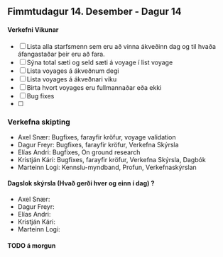 ## Fimmtudagur 14. Desember - Dagur 14

#### Verkefni Vikunar
 - [ ] Lista alla starfsmenn sem eru að vinna ákveðinn dag og til hvaða áfangastaðar þeir eru að fara.
 - [ ] Sýna total sæti og seld sæti á voyage í list voyage
 - [ ] Lista voyages á ákveðnum degi
 - [ ] Lista voyages á ákveðnari viku
 - [ ] Birta hvort voyages eru fullmannaðar eða ekki 
 - [ ] Bug fixes
 - [ ] 


### Verkefna skipting
- Axel Snær: Bugfixes, farayfir kröfur, voyage validation
- Dagur Freyr: Bugfixes, farayfir kröfur, Verkefna Skýrsla
- Elías Andri: Bugfixes, On ground research
- Kristján Kári: Bugfixes, farayfir kröfur, Verkefna Skýrsla, Dagbók
- Marteinn Logi: Kennslu-myndband, Profun, Verkefnaskýrslan

#### Dagslok skýrsla (Hvað gerði hver og einn í dag) ?

- Axel Snær: 
- Dagur Freyr: 
- Elías Andri: 
- Kristján Kári: 
- Marteinn Logi: 

#### TODO á morgun
